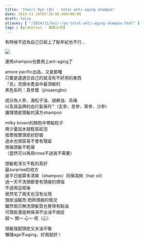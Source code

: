 ```yaml
---
title: '[hair] Ryo (呂) - total anti-aging shampoo'
date: 2014-11-10T07:30:00.000+08:00
draft: false
aliases: [ "/2014/11/hair-ryo-total-anti-aging-shampoo.html" ]
tags : [glamorous - 蛋臉以外]
---
```


有時候不認為自己已經上了點年紀也不行...  

![](/images/ryoantiaging.jpg)

連用shampoo也要用上ant-aging了  
  
amore pacific出品，又是那種  
只要是選適合自己的就沒有不好用的東西  
「呂」洗頭水產品中最頂級的  
黑色系列：真參寶（jinsaengbo）  
  
成分為人參、海松子油、胡麻油、烏梅  
以及其品牌的血行氣保丹™（玄參、苦參、黨參、沙參）  
護理頭皮頭髪的漢方shampoo  
  
milky brown的顏色中帶點粒子  
用少量加水就輕易起泡  
按摩按摩頭皮好舒服  
過水也很容易不會有殘留  
用後頭髮不乾燥  
（當然可以再用rinse不過我不需要）  
  
頭髮乾淨又不乾的真好  
最surprise的地方  
是平日就算多清爽（shampoo）同保濕夠（hair oil）  
過一天不洗頭都會有頭痕的煩惱  
不過用這枝後  
居然宅了兩天也沒有出現  
頭皮油膩而 悶熱頭痕的情況  
雖然兩日無洗頭髮質也覺得有點油  
可頭皮還是夠保濕不出油不焗促  
超～ 開～ 心～ 呢（心）  
  
頭髮強韌頭皮又水油平衡  
懶理age不aging，好用就好！

